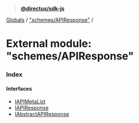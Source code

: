 > **[@directus/sdk-js](../README.md)**

[Globals](../README.md) / ["schemes/APIResponse"](_schemes_apiresponse_.md) /

# External module: "schemes/APIResponse"

### Index

#### Interfaces

* [IAPIMetaList](../interfaces/_schemes_apiresponse_.iapimetalist.md)
* [IAPIResponse](../interfaces/_schemes_apiresponse_.iapiresponse.md)
* [IAbstractAPIResponse](../interfaces/_schemes_apiresponse_.iabstractapiresponse.md)
